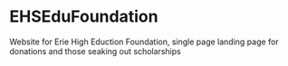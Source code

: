 # EHSEduFoundation
Website for Erie High Eduction Foundation, single page landing page for donations and those seaking out scholarships
